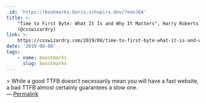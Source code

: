 ```yaml
---
_id: 'https://bookmarks.boris.schapira.dev/?eenJ6A'
title: >-
    "Time to First Byte: What It Is and Why It Matters", Harry Roberts
    (@csswizardry)
link: >-
    https://csswizardry.com/2019/08/time-to-first-byte-what-it-is-and-why-it-matters/
date: '2019-08-08'
tags:
    - name: boostmarks
      slug: boostmarks
---
```


&gt; While a good TTFB doesn’t necessarily mean you will have a fast website, a
bad TTFB almost certainly guarantees a slow one. <br>&#8212;
<a href="https://bookmarks.boris.schapira.dev/?eenJ6A" title="Permalink">Permalink</a>

